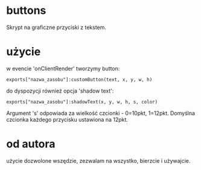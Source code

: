 # buttons
Skrypt na graficzne przyciski z tekstem.
# użycie
w evencie 'onClientRender' tworzymy button:
```
exports["nazwa_zasobu"]:customButton(text, x, y, w, h)
```
do dyspozycji również opcja 'shadow text':
```
exports["nazwa_zasobu"]:shadowText(x, y, w, h, s, color)
```
Argument 's' odpowiada za wielkość czcionki - 0=10pkt, 1=12pkt.
Domyślna czcionka każdego przycisku ustawiona na 12pkt.
# od autora
użycie dozwolone wszędzie, zezwalam na wszystko, bierzcie i używajcie.
